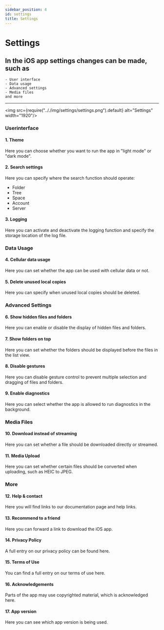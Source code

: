 ```yaml
---
sidebar_position: 4
id: settings
title: Settings
---
```


# Settings

## In the iOS app settings changes can be made, such as

    - User interface
    - Data usage
    - Advanced settings
    - Media files
    and more

---

<img src={require(".././img/settings/settings.png").default} alt="Settings" width="1920"/>

### Userinterface

#### 1. Theme

Here you can choose whether you want to run the app in "light mode" or "dark mode".

#### 2. Search settings

Here you can specify where the search function should operate:

- Folder
- Tree
- Space
- Account
- Server

#### 3. Logging

Here you can activate and deactivate the logging function and specify the storage location of the log file.

### Data Usage

#### 4. Cellular data usage

Here you can set whether the app can be used with cellular data or not.

#### 5. Delete unused local copies

Here you can specify when unused local copies should be deleted.

### Advanced Settings

#### 6. Show hidden files and folders

Here you can enable or disable the display of hidden files and folders.

#### 7. Show folders on top

Here you can set whether the folders should be displayed before the files in the list view.

#### 8. Disable gestures

Here you can disable gesture control to prevent multiple selection and dragging of files and folders.

#### 9. Enable diagnostics

Here you can select whether the app is allowed to run diagnostics in the background.

### Media Files

#### 10. Download instead of streaming

Here you can set whether a file should be downloaded directly or streamed.

#### 11. Media Upload

Here you can set whether certain files should be converted when uploading, such as HEIC to JPEG.

### More

#### 12. Help & contact

Here you will find links to our documentation page and help links.

#### 13. Recommend to a friend

Here you can forward a link to download the iOS app.

#### 14. Privacy Policy

A full entry on our privacy policy can be found here.

#### 15. Terms of Use

You can find a full entry on our terms of use here.

#### 16. Acknowledgements

Parts of the app may use copyrighted material, which is acknowledged here.

#### 17. App version

Here you can see which app version is being used.
